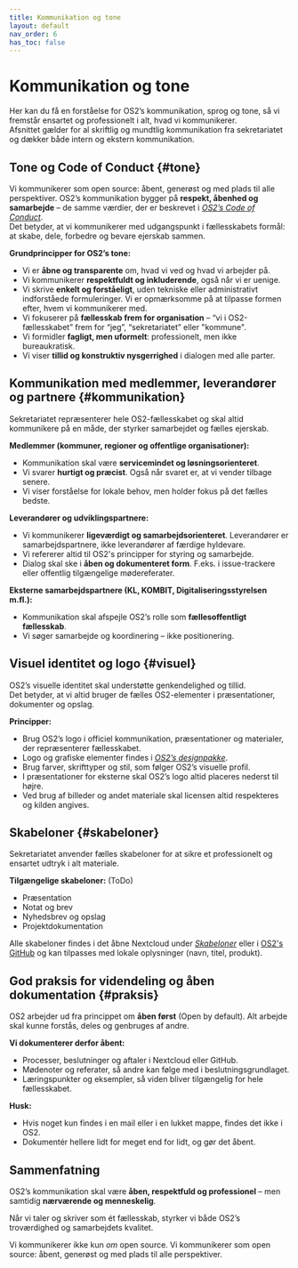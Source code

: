 ```yaml
---
title: Kommunikation og tone
layout: default
nav_order: 6
has_toc: false
---
```


# Kommunikation og tone
Her kan du få en forståelse for OS2’s kommunikation, sprog og tone, så vi fremstår ensartet og professionelt i alt, hvad vi kommunikerer.  
Afsnittet gælder for al skriftlig og mundtlig kommunikation fra sekretariatet og dækker både intern og ekstern kommunikation.  


## Tone og Code of Conduct {#tone}
Vi kommunikerer som open source: åbent, generøst og med plads til alle perspektiver.
OS2’s kommunikation bygger på **respekt, åbenhed og samarbejde** – de samme værdier, der er beskrevet i *[OS2’s Code of Conduct](https://coc.os2.eu)*.  
Det betyder, at vi kommunikerer med udgangspunkt i fællesskabets formål: at skabe, dele, forbedre og bevare ejerskab sammen.

**Grundprincipper for OS2’s tone:**  
- Vi er **åbne og transparente** om, hvad vi ved og hvad vi arbejder på.  
- Vi kommunikerer **respektfuldt og inkluderende**, også når vi er uenige.  
- Vi skrive **enkelt og forståeligt**, uden tekniske eller administrativt indforståede formuleringer. Vi er opmærksomme på at tilpasse formen efter, hvem vi kommunikerer med.  
- Vi fokuserer på **fællesskab frem for organisation** – “vi i OS2-fællesskabet” frem for “jeg”, “sekretariatet” eller "kommune".  
- Vi formidler **fagligt, men uformelt**: professionelt, men ikke bureaukratisk.  
- Vi viser **tillid og konstruktiv nysgerrighed** i dialogen med alle parter.


## Kommunikation med medlemmer, leverandører og partnere {#kommunikation}
Sekretariatet repræsenterer hele OS2-fællesskabet og skal altid kommunikere på en måde, der styrker samarbejdet og fælles ejerskab.

**Medlemmer (kommuner, regioner og offentlige organisationer):**  
- Kommunikation skal være **servicemindet og løsningsorienteret**.  
- Vi svarer **hurtigt og præcist**. Også når svaret er, at vi vender tilbage senere.  
- Vi viser forståelse for lokale behov, men holder fokus på det fælles bedste.  

**Leverandører og udviklingspartnere:**  
- Vi kommunikerer **ligeværdigt og samarbejdsorienteret**. Leverandører er samarbejdspartnere, ikke leverandører af færdige hyldevare.  
- Vi refererer altid til OS2's principper for styring og samarbejde.  
- Dialog skal ske i **åben og dokumenteret form**. F.eks. i issue-trackere eller offentlig tilgængelige mødereferater.  

**Eksterne samarbejdspartnere (KL, KOMBIT, Digitaliseringsstyrelsen m.fl.):**
- Kommunikation skal afspejle OS2’s rolle som **fællesoffentligt fællesskab**.  
- Vi søger samarbejde og koordinering – ikke positionering.  


## Visuel identitet og logo {#visuel}
OS2’s visuelle identitet skal understøtte genkendelighed og tillid.  
Det betyder, at vi altid bruger de fælles OS2-elementer i præsentationer, dokumenter og opslag.

**Principper:**
- Brug OS2’s logo i officiel kommunikation, præsentationer og materialer, der repræsenterer fællesskabet.  
- Logo og grafiske elementer findes i *[OS2’s designpakke](https://boks.os2.eu/s/Di5cTQdSABd6ak4?path=%2FIdentitet%20og%20slide%20deck)*.  
- Brug farver, skrifttyper og stil, som følger OS2’s visuelle profil.  
- I præsentationer for eksterne skal OS2’s logo altid placeres nederst til højre.  
- Ved brug af billeder og andet materiale skal licensen altid respekteres og kilden angives.


## Skabeloner {#skabeloner}
Sekretariatet anvender fælles skabeloner for at sikre et professionelt og ensartet udtryk i alt materiale.

**Tilgængelige skabeloner:** (ToDo)
- Præsentation  
- Notat og brev  
- Nyhedsbrev og opslag  
- Projektdokumentation  

Alle skabeloner findes i det åbne Nextcloud under [*Skabeloner*](https://boks.os2.eu/s/Di5cTQdSABd6ak4?path=%2FSkabeloner) eller i [OS2's GitHub](https://github.com/os2offdig) og kan tilpasses med lokale oplysninger (navn, titel, produkt).


## God praksis for videndeling og åben dokumentation {#praksis}
OS2 arbejder ud fra princippet om **åben først** (Open by default). Alt arbejde skal kunne forstås, deles og genbruges af andre.

**Vi dokumenterer derfor åbent:**
- Processer, beslutninger og aftaler i Nextcloud eller GitHub.  
- Mødenoter og referater, så andre kan følge med i beslutningsgrundlaget.  
- Læringspunkter og eksempler, så viden bliver tilgængelig for hele fællesskabet.  

**Husk:**
- Hvis noget kun findes i en mail eller i en lukket mappe, findes det ikke i OS2.  
- Dokumentér hellere lidt for meget end for lidt, og gør det åbent.  


## Sammenfatning
OS2’s kommunikation skal være **åben, respektfuld og professionel** – men samtidig **nærværende og menneskelig**.  

Når vi taler og skriver som ét fællesskab, styrker vi både OS2’s troværdighed og samarbejdets kvalitet.  

Vi kommunikerer ikke kun *om* open source. Vi kommunikerer som open source: åbent, generøst og med plads til alle perspektiver.
